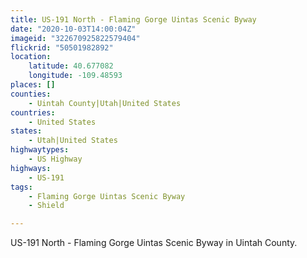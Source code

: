 ```yaml
---
title: US-191 North - Flaming Gorge Uintas Scenic Byway
date: "2020-10-03T14:00:04Z"
imageid: "322670925822579404"
flickrid: "50501982892"
location:
    latitude: 40.677082
    longitude: -109.48593
places: []
counties:
    - Uintah County|Utah|United States
countries:
    - United States
states:
    - Utah|United States
highwaytypes:
    - US Highway
highways:
    - US-191
tags:
    - Flaming Gorge Uintas Scenic Byway
    - Shield

---
```

US-191 North - Flaming Gorge Uintas Scenic Byway in Uintah County.